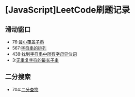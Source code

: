 # [JavaScript]LeetCode刷题记录
## 滑动窗口
- 76:[最小覆盖子串](https://leetcode-cn.com/problems/permutation-in-string/)
- 567:[字符串的排列 ](https://leetcode-cn.com/problems/permutation-in-string/)
- 438:[找到字符串中所有字母异位词 ](https://leetcode-cn.com/problems/find-all-anagrams-in-a-string/)
- 3:[无重复字符的最长子串](https://leetcode-cn.com/problems/longest-substring-without-repeating-characters/submissions/)

## 二分搜索
- 704:[二分查找](https://leetcode-cn.com/problems/binary-search/)